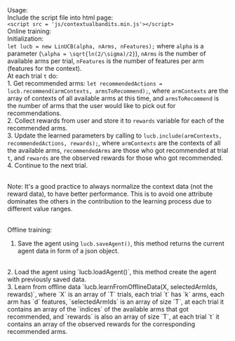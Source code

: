 Usage:<br/>
Include the script file into html page:
<br/>`<script src = 'js/contextualbandits.min.js'></script>`
<br/>Online training:
<br/>Initialization:
<br/>`let lucb = new LinUCB(alpha, nArms, nFeatures);` where `alpha` is a parameter (`\alpha = \sqrt{ln(2/\sigma)/2}`), `nArms` is the number of available arms per trial, `nFeatures` is the number of features per arm (features for the context).
<br/>
At each trial `t` do:<br/>
    1. Get recommended arms: `let recommendedActions = lucb.recommend(armContexts, armsToRecommend);`, where `armContexts` are the array of contexts of all available arms at this time, and `armsToRecommend` is the number of arms that the user would like to pick out for recommendations.<br/>
    2. Collect rewards from user and store it to `rewards` variable for each of the recommended arms. <br/>
    3. Update the learned parameters by calling to `lucb.include(armContexts, recommendedActions, rewards);`, where `armContexts` are the contexts of all the available arms, `recommendedArms` are those who got recommended at trial `t`, and `rewards` are the observed rewards for those who got recommended.
    4. Continue to the next trial.

<br/>Note: It's a good practice to always normalize the context data (not the reward data), to have better performance. This is to avoid one attribute dominates the others in the contribution to the learning process due to different value ranges.

<br/>Offline training:
<br/>
1. Save the agent using `lucb.saveAgent()`, this method returns the current agent data in form of a json object.
<br/>
2. Load the agent using `lucb.loadAgent()`, this method create the agent with previously saved data.
<br/>
3. Learn from offline data `lucb.learnFromOfflineData(X, selectedArmIds, rewards)`, where `X` is an array of `T` trials, each trial `t` has `k` arms, each arm has `d` features, `selectedArmIds` is an array of size `T`, at each trial it contains an array of the `indices` of the available arms that got recommended, and `rewards` is also an array of size `T`, at each trial `t` it contains an array of the observed rewards for the corresponding recommended arms.   